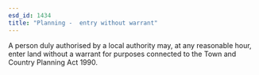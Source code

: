 ```yaml
---
esd_id: 1434
title: "Planning -  entry without warrant"
---
```


A person duly authorised by a local authority may, at any reasonable hour, enter land without a warrant for purposes connected to the Town and Country Planning Act 1990.

